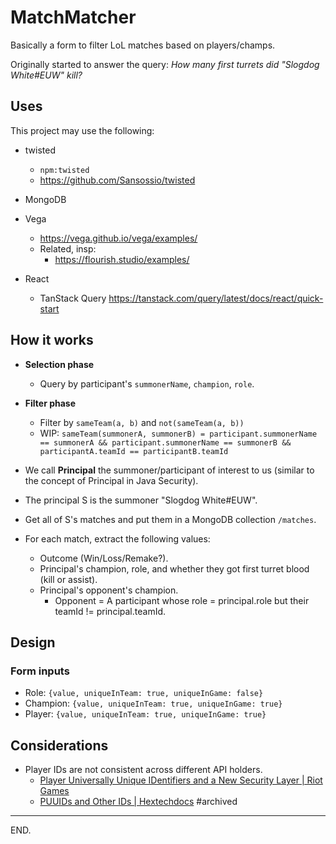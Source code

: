 # MatchMatcher
Basically a form to filter LoL matches based on players/champs.

Originally started to answer the query: _How many first turrets did "Slogdog White#EUW" kill?_

## Uses

This project may use the following:

- twisted
    * `npm:twisted`
    * https://github.com/Sansossio/twisted

- MongoDB

- Vega
    * https://vega.github.io/vega/examples/
    * Related, insp:
        + https://flourish.studio/examples/

- React
    * TanStack Query https://tanstack.com/query/latest/docs/react/quick-start


## How it works

- **Selection phase**
    * Query by participant's `summonerName`, `champion`, `role`.

- **Filter phase**
    * Filter by `sameTeam(a, b)` and `not(sameTeam(a, b))`
    * WIP: `sameTeam(summonerA, summonerB) = participant.summonerName == summonerA && participant.summonerName == summonerB && participantA.teamId == participantB.teamId`

- We call **Principal** the summoner/participant of interest to us (similar to the concept of Principal in Java Security).
- The principal S is the summoner "Slogdog White#EUW".
- Get all of S's matches and put them in a MongoDB collection `/matches`.
- For each match, extract the following values:
    * Outcome (Win/Loss/Remake?).
    * Principal's champion, role, and whether they got first turret blood (kill or assist).
    * Principal's opponent's champion.
        + Opponent = A participant whose role = principal.role but their teamId != principal.teamId.


## Design

### Form inputs

- Role: `{value, uniqueInTeam: true, uniqueInGame: false}`
- Champion: `{value, uniqueInTeam: true, uniqueInGame: true}`
- Player: `{value, uniqueInTeam: true, uniqueInGame: true}`


## Considerations

- Player IDs are not consistent across different API holders.
    * [Player Universally Unique IDentifiers and a New Security Layer | Riot Games](https://www.riotgames.com/en/DevRel/player-universally-unique-identifiers-and-a-new-security-layer)
    * [PUUIDs and Other IDs | Hextechdocs](https://hextechdocs.dev/puuids-and-other-ids/)
      #archived

---

END.

